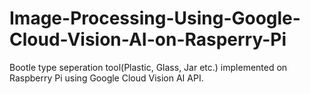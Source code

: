 # Image-Processing-Using-Google-Cloud-Vision-AI-on-Rasperry-Pi
Bootle type seperation tool(Plastic, Glass, Jar etc.) implemented on Raspberry Pi using Google Cloud Vision AI API.
